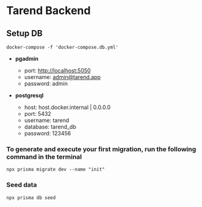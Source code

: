 # Tarend Backend

## Setup DB

```
docker-compose -f 'docker-compose.db.yml'
```

- **pgadmin**
  - port: <http://localhost:5050>
  - username: admin@tarend.app
  - password: admin

- **postgresql**
  - host: host.docker.internal | 0.0.0.0
  - port: 5432
  - username: tarend
  - database: tarend_db
  - password: 123456

### To generate and execute your first migration, run the following command in the terminal

```
npx prisma migrate dev --name "init"
```

### Seed data

```
npx prisma db seed
```